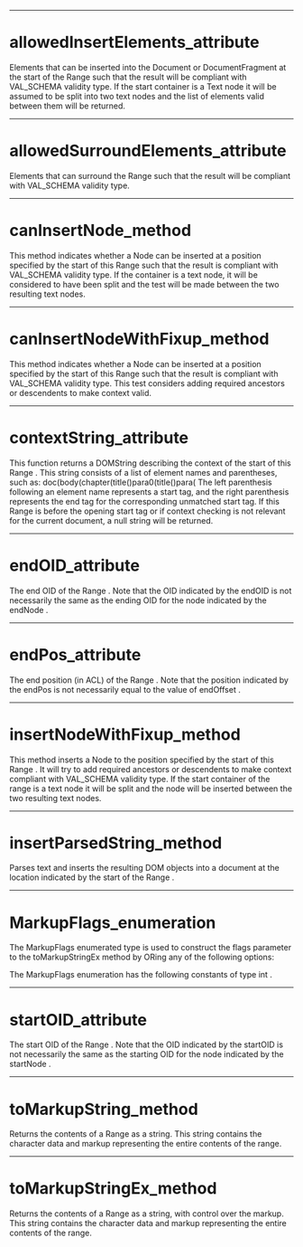 

---

# allowedInsertElements_attribute

Elements that can be inserted into the Document or DocumentFragment at the start of the Range such that the result will be compliant with VAL_SCHEMA validity type. If the start container is a Text node it will be assumed to be split into two text nodes and the list of elements valid between them will be returned.



---

# allowedSurroundElements_attribute

Elements that can surround the Range such that the result will be compliant with VAL_SCHEMA validity type.



---

# canInsertNode_method

This method indicates whether a Node can be inserted at a position specified by the start of this Range such that the result is compliant with VAL_SCHEMA validity type. If the container is a text node, it will be considered to have been split and the test will be made between the two resulting text nodes.



---

# canInsertNodeWithFixup_method

This method indicates whether a Node can be inserted at a position specified by the start of this Range such that the result is compliant with VAL_SCHEMA validity type. This test considers adding required ancestors or descendents to make context valid.



---

# contextString_attribute

This function returns a DOMString describing the context of the start of this Range . This string consists of a list of element names and parentheses, such as: doc(body(chapter(title()para0(title()para( The left parenthesis following an element name represents a start tag, and the right parenthesis represents the end tag for the corresponding unmatched start tag. If this Range is before the opening start tag or if context checking is not relevant for the current document, a null string will be returned.



---

# endOID_attribute

The end OID of the Range . Note that the OID indicated by the endOID is not necessarily the same as the ending OID for the node indicated by the endNode .



---

# endPos_attribute

The end position (in ACL) of the Range . Note that the position indicated by the endPos is not necessarily equal to the value of endOffset .



---

# insertNodeWithFixup_method

This method inserts a Node to the position specified by the start of this Range . It will try to add required ancestors or descendents to make context compliant with VAL_SCHEMA validity type. If the start container of the range is a text node it will be split and the node will be inserted between the two resulting text nodes.



---

# insertParsedString_method

Parses text and inserts the resulting DOM objects into a document at the location indicated by the start of the Range .



---

# MarkupFlags_enumeration

The MarkupFlags enumerated type is used to construct the flags parameter to the toMarkupStringEx method by ORing any of the following options:

The MarkupFlags enumeration has the following constants of type int .



---

# startOID_attribute

The start OID of the Range . Note that the OID indicated by the startOID is not necessarily the same as the starting OID for the node indicated by the startNode .



---

# toMarkupString_method

Returns the contents of a Range as a string. This string contains the character data and markup representing the entire contents of the range.



---

# toMarkupStringEx_method

Returns the contents of a Range as a string, with control over the markup. This string contains the character data and markup representing the entire contents of the range.